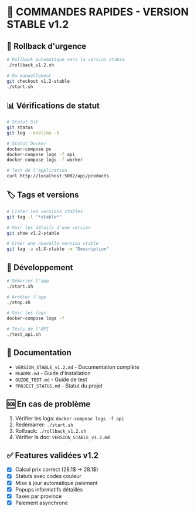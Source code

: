 # 🚀 COMMANDES RAPIDES - VERSION STABLE v1.2

## 🔄 Rollback d'urgence
```bash
# Rollback automatique vers la version stable
./rollback_v1.2.sh

# Ou manuellement
git checkout v1.2-stable
./start.sh
```

## 📊 Vérifications de statut
```bash
# Statut Git
git status
git log --oneline -5

# Statut Docker
docker-compose ps
docker-compose logs -f api
docker-compose logs -f worker

# Test de l'application
curl http://localhost:5002/api/products
```

## 🏷️ Tags et versions
```bash
# Lister les versions stables
git tag -l "*stable*"

# Voir les détails d'une version
git show v1.2-stable

# Créer une nouvelle version stable
git tag -a v1.X-stable -m "Description"
```

## 🔧 Développement
```bash
# Démarrer l'app
./start.sh

# Arrêter l'app  
./stop.sh

# Voir les logs
docker-compose logs -f

# Tests de l'API
./test_api.sh
```

## 📝 Documentation
- `VERSION_STABLE_v1.2.md` - Documentation complète
- `README.md` - Guide d'installation
- `GUIDE_TEST.md` - Guide de test
- `PROJECT_STATUS.md` - Statut du projet

## 🆘 En cas de problème
1. Vérifier les logs: `docker-compose logs -f api`
2. Redémarrer: `./start.sh`  
3. Rollback: `./rollback_v1.2.sh`
4. Vérifier la doc: `VERSION_STABLE_v1.2.md`

## ✅ Features validées v1.2
- [x] Calcul prix correct (28.1$ → 28.1$)
- [x] Statuts avec codes couleur
- [x] Mise à jour automatique paiement
- [x] Popups informatifs détaillés
- [x] Taxes par province
- [x] Paiement asynchrone
